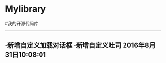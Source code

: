 # Mylibrary
#我的开源代码库

---------------------------------------
·新增自定义加载对话框
·新增自定义吐司
2016年8月31日10:08:01
----------------------------
